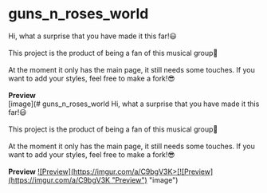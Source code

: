 # guns_n_roses_world

Hi, what a surprise that you have made it this far!😃<br><br>This project is the product of being a fan of this musical group🤘<br><br>At the moment it only has the main page, it still needs some touches. If you want to add your styles, feel free to make a fork!😎<br><br>
**Preview**<br>[image](# guns_n_roses_world  Hi, what a surprise that you have made it this far!😃<br><br>This project is the product of being a fan of this musical group🤘<br><br>At the moment it only has the main page, it still needs some touches. If you want to add your styles, feel free to make a fork!😎<br><br> **Preview** [![Preview](https://imgur.com/a/C9bgV3K>[![Preview](https://imgur.com/a/C9bgV3K "Preview")](https://imgur.com/a/C9bgV3K "Preview") "image")
